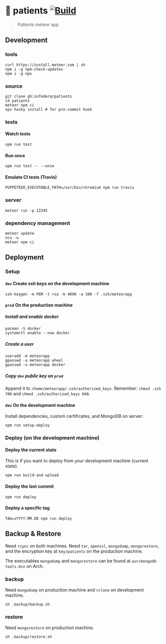 # :face_with_thermometer: patients [![Build](https://img.shields.io/travis/infoderm/patients/main.svg)](https://travis-ci.org/infoderm/patients/branches)

> Patients meteor app

## Development

### tools

    curl https://install.meteor.com | sh
    npm i -g npm-check-updates
    npm i -g npx
    
### source

    git clone gh:infoderm/patients
    cd patients
    meteor npm ci
    npx husky install # for pre-commit hook

### tests

#### Watch tests

    npm run test

#### Run once

    npm run test -- --once

#### Emulate CI tests (Travis)

    PUPPETEER_EXECUTABLE_PATH=/usr/bin/chromium npm run travis

### server

    meteor run -p 12345

### dependency management

    meteor update
    ncu -u
    meteor npm ci

## Deployment

### Setup

#### `dev` Create ssh keys on the development machine

    ssh-keygen -m PEM -t rsa -b 4096 -a 100 -f .ssh/meteorapp

#### `prod` On the production machine

##### Install and enable docker

    pacman -S docker
    systemctl enable --now docker

##### Create a user

    useradd -m meteorapp
    gpasswd -a meteorapp wheel
    gpasswd -a meteorapp docker

##### Copy `dev` public key on `prod`

Append it to `/home/meteorapp/.ssh/authorized_keys`.
Remember: `chmod .ssh 700` and `chmod .ssh/authorized_keys 640`.

#### `dev` On the development machine
Install dependencies, custom certificates, and MongoDB on server:

    npm run setup-deploy

### Deploy (on the development machine)

#### Deploy the current state

This is if you want to deploy from your development machine (current state).

    npm run build-and-upload

#### Deploy the last commit

    npm run deploy

#### Deploy a specific tag

    TAG=vYYYY.MM.DD npm run deploy

## Backup & Restore

Need `rsync` on both machines.
Need `tar`, `openssl`, `mongodump`, `mongorestore`,
and the encryption key at `key/patients` on the production machine.

The executables `mongodump` and `mongorestore` can be found at `aur/mongodb-tools-bin` on Arch.

### backup

Need `mongodump` on production machine and `rclone` on development machine.

    sh .backup/backup.sh

### restore

Need `mongorestore` on production machine.

    sh .backup/restore.sh
